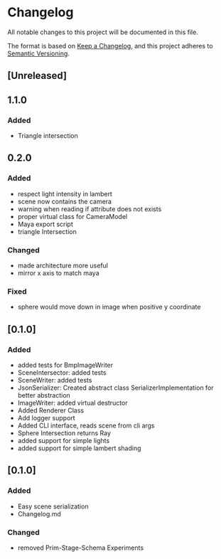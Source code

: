 # Changelog
All notable changes to this project will be documented in this file.

The format is based on [Keep a Changelog](https://keepachangelog.com/en/1.0.0/),
and this project adheres to [Semantic Versioning](https://semver.org/spec/v2.0.0.html).

## [Unreleased]
## 1.1.0
### Added
- Triangle intersection
## 0.2.0
### Added
- respect light intensity in lambert
- scene now contains the camera
- warning when reading if attribute does not exists
- proper virtual class for CameraModel
- Maya export script
- triangle Intersection
### Changed
- made architecture more useful
- mirror x axis to match maya
### Fixed
- sphere would move down in image when positive y coordinate
## [0.1.0]
### Added
- added tests for BmpImageWriter
- SceneIntersector: added tests
- SceneWriter: added tests
- JsonSerializer: Created abstract class SerializerImplementation for better abstraction
- ImageWriter: added virtual destructor
- Added Renderer Class
- Add logger support
- Added CLI interface, reads scene from cli args
- Sphere Intersection returns Ray
- added support for simple lights
- added support for simple lambert shading

## [0.1.0]
### Added
- Easy scene serialization
- Changelog.md
### Changed
- removed Prim-Stage-Schema Experiments

